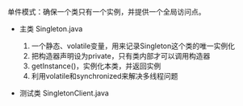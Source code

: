 单件模式：确保一个类只有一个实例，并提供一个全局访问点。

* 主类 Singleton.java
    1. 一个静态、volatile变量，用来记录Singleton这个类的唯一实例化
    2. 把构造器声明设为private，只有类内部才可以调用构造器
    3. getInstance()，实例化本类，并返回实例
    4. 利用volatile和synchronized来解决多线程问题


* 测试类 SingletonClient.java